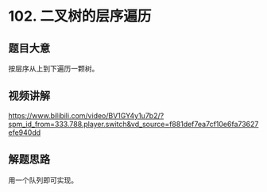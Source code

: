 # 102. 二叉树的层序遍历

## 题目大意
按层序从上到下遍历一颗树。

## 视频讲解
https://www.bilibili.com/video/BV1GY4y1u7b2/?spm_id_from=333.788.player.switch&vd_source=f881def7ea7cf10e6fa73627efe940dd

## 解题思路
用一个队列即可实现。